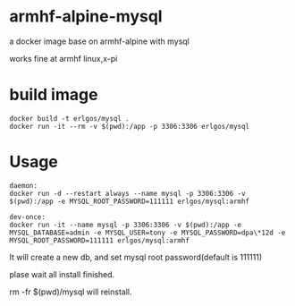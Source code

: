 # armhf-alpine-mysql
a docker image base on armhf-alpine with mysql

works fine at armhf linux,x-pi

# build image
```
docker build -t erlgos/mysql .
docker run -it --rm -v $(pwd):/app -p 3306:3306 erlgos/mysql
```

# Usage
```
daemon:
docker run -d --restart always --name mysql -p 3306:3306 -v $(pwd):/app -e MYSQL_ROOT_PASSWORD=111111 erlgos/mysql:armhf

dev-once:
docker run -it --name mysql -p 3306:3306 -v $(pwd):/app -e MYSQL_DATABASE=admin -e MYSQL_USER=tony -e MYSQL_PASSWORD=dpa\*12d -e MYSQL_ROOT_PASSWORD=111111 erlgos/mysql:armhf
```

It will create a new db, and set mysql root password(default is 111111)

plase wait all install finished.

rm -fr $(pwd)/mysql will reinstall.
